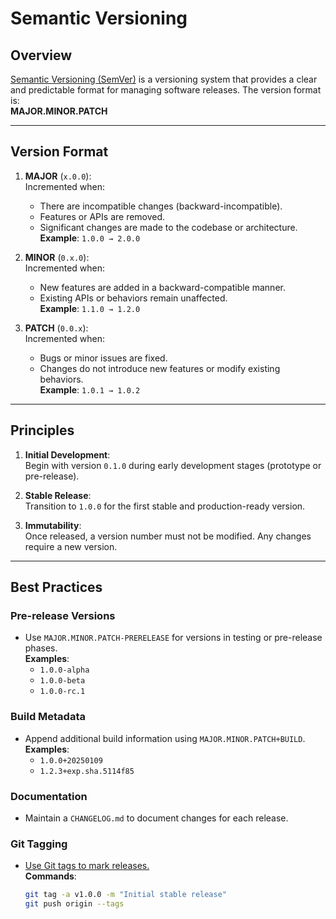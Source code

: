 # Semantic Versioning

## Overview
[Semantic Versioning (SemVer)](https://semver.org/) is a versioning system that provides a clear and predictable format for managing software releases. The version format is:  
**MAJOR.MINOR.PATCH**

---

## Version Format

1. **MAJOR** (`x.0.0`):  
   Incremented when:  
   - There are incompatible changes (backward-incompatible).  
   - Features or APIs are removed.  
   - Significant changes are made to the codebase or architecture.  
   **Example**: `1.0.0 → 2.0.0`

2. **MINOR** (`0.x.0`):  
   Incremented when:  
   - New features are added in a backward-compatible manner.  
   - Existing APIs or behaviors remain unaffected.  
   **Example**: `1.1.0 → 1.2.0`

3. **PATCH** (`0.0.x`):  
   Incremented when:  
   - Bugs or minor issues are fixed.  
   - Changes do not introduce new features or modify existing behaviors.  
   **Example**: `1.0.1 → 1.0.2`

---

## Principles

1. **Initial Development**:  
   Begin with version `0.1.0` during early development stages (prototype or pre-release).

2. **Stable Release**:  
   Transition to `1.0.0` for the first stable and production-ready version.

3. **Immutability**:  
   Once released, a version number must not be modified. Any changes require a new version.

---

## Best Practices

### Pre-release Versions  
- Use `MAJOR.MINOR.PATCH-PRERELEASE` for versions in testing or pre-release phases.  
  **Examples**:  
  - `1.0.0-alpha`  
  - `1.0.0-beta`  
  - `1.0.0-rc.1`

### Build Metadata  
- Append additional build information using `MAJOR.MINOR.PATCH+BUILD`.  
  **Examples**:  
  - `1.0.0+20250109`  
  - `1.2.3+exp.sha.5114f85`

### Documentation
- Maintain a `CHANGELOG.md` to document changes for each release.

### Git Tagging  
- [Use Git tags to mark releases.](https://docs.github.com/en/repositories/releasing-projects-on-github/about-releases)  
  **Commands**:  
  ```bash
  git tag -a v1.0.0 -m "Initial stable release"
  git push origin --tags
